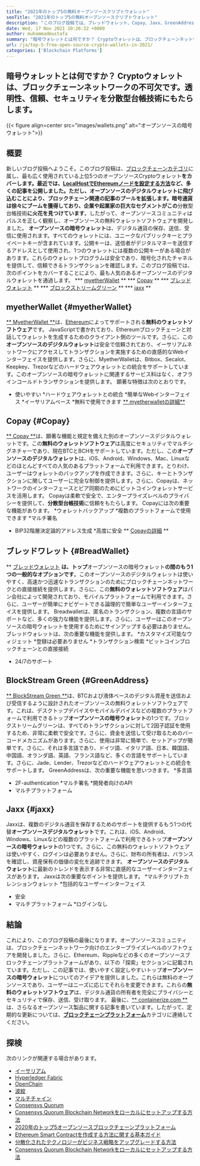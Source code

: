 ```yaml
---
title: "2021年のトップ5の無料オープンソースクリプトウォレット" 
seoTitle: "2021年のトップ5の無料オープンソースクリプトウォレット" 
description: "このブログ投稿では、ブレッドウォレット、Copay、Jaxx、GreenAddress、MyetherWalletなど、最も広く使用されているオープンソースの暗号ウォレットを発見します。" 
date: Wed, 17 Nov 2021 10:26:32 +0000
author: muhammadmustafa
summary: "暗号ウォレットとは何ですか？ Cryptoウォレットは、ブロックチェーンネットワークの不可欠です。透明性、信頼、セキュリティを分散型台帳技術にもたらします。" 
url: /ja/top-5-free-open-source-crypto-wallets-in-2021/
categories: ['Blockchain Platforms']
---
```


## 暗号ウォレットとは何ですか？ Cryptoウォレットは、ブロックチェーンネットワークの不可欠です。透明性、信頼、セキュリティを分散型台帳技術にもたらします。

{{< figure align=center src="images/wallets.png" alt="オープンソースの暗号ウォレット">}}


## 概要
新しいブログ投稿へようこそ。このブログ投稿は、[ブロックチェーンカテゴリ][1]に属し、最も広く使用されている上位5つのオープンソースCryptoウォレット**をカバーします。最近では、[LocalHostでEthereumノードを設定する方法][2]など、多くの記事を公開しました。ただし、**オープンソースのデジタルウォレット**に飛び込むことにより、ブロックチェーン関連の記事のプールを拡張します。暗号通貨は徐々にブームを獲得しており、企業や起業家の巨大なセグメントがこの**分散型台帳技術**に火花を見つけています**。したがって、オープンソースコミュニティはパルスを正しく観察し、オープンソースの無料ウォレットソフトウェアを開発しました。
**オープンソースの暗号ウォレット**は、デジタル通貨の保存、送信、受信に使用されます。すべてのウォレットには、ユニークなパブリックキーとプライベートキーが含まれています。公開キーは、送信者がデジタルマネーを送信するアドレスとして使用され、1つのウォレットには複数の公開キーがある場合があります。これらのウォレットプログラムは安全であり、暗号化されたチャネルを提供して、信頼できるトランザクションを確認します。このブログ投稿では、次のポイントをカバーすることにより、最も人気のあるオープンソースのデジタルウォレットを通過します。
  *** [myetherWallet][3] **
  *** [Copay][4] **
  *** [ブレッドウォレット][5] **
  *** [ブロックストリームグリーン][6] **
  *** [jaxx][7] **

## myetherWallet {#myetherWallet}
[** MyetherWallet **][8]は、[Ethereum][9]によってサポートされる**無料のウォレットソフトウェア**です。 JavaScriptで書かれており、Ethereumブロックチェーンと対話してウォレットを生成するためのクライアント側のツールです。さらに、この**オープンソースのデジタルウォレット**は安全で信頼されており、イーサリアムネットワークにアクセスしてトランザクションを実施するための直感的なWebインターフェイスを提供します。さらに、MyetherWalletは、Bitbox、Secalot、Keepkey、Trezorなどのハードウェアウォレットとの統合をサポートしています。このオープンソースの暗号ウォレットに関連するサービス料はなく、オフラインコールドトランザクションを提供します。
顕著な特徴は次のとおりです。
  * 使いやすい
  *ハードウェアウォレットとの統合
  *簡単なWebインターフェイス
  *イーサリアムベース
  *無料で使用できます
[** myetherwalletの詳細**][8]

## Copay {#Copay}
[** Copay **][10]は、顕著な機能と規定を備えた別のオープンソースデジタルウォレットです。この**無料のウォレットソフトウェア**は高度にセキュリティでマルチシグネチャーであり、現在BTCとBCHをサポートしています。ただし、この**オープンソースのデジタルウォレット**は、iOS、Android、Windows、Mac、Linuxなどのほとんどすべての人気のあるプラットフォームで利用できます。とりわけ、ユーザーはウォレットのバックアップを作成できます。さらに、キーとトランザクションに関してユーザーに完全な制御を提供します。さらに、Copayは、ネットワークのインターフェースとピア同期のためにビットコインウォレットサービスを活用します。 Copayは柔軟で安全で、エンタープライズレベルのプライバシーを提供して、**分散型台帳技術**に信頼をもたらします。
Copayには次の重要な機能があります。
  *ウォレットバックアップ
  *複数のプラットフォームで使用できます
  *マルチ署名
  * BIP32階層決定論的アドレス生成
  *高度に安全
** [Copayの詳細][11] **

## **ブレッドワレット** {#BreadWallet}
** [ブレッドウォレット][12] **は、トップ**オープンソースの暗号ウォレット**の間のもう1つの一般的なオプションです**。このオープンソースのデジタルウォレットは使いやすく、高速かつ迅速なトランザクションのためにブロックチェーンネットワークとの直接接続を提供します。さらに、この**無料のウォレットソフトウェア**はパン会社によって開発されており、モバイルプラットフォームで利用できます。さらに、ユーザーが簡単にナビゲートできる論理的で簡単なユーザーインターフェイスを提供します。 Breadwalletは、匿名のトランザクション、複数の言語のサポートなど、多くの強力な機能を提供します。さらに、ユーザーはこのオープンソースの暗号ウォレットを使用するためにサインアップする必要はありません。
ブレッドウォレットは、次の重要な機能を提供します。
  *カスタマイズ可能なウィジェット
  *登録は必要ありません
  *トランザクション検索
  *ビットコインブロックチェーンとの直接接続
  * 24/7のサポート

## BlockStream Green {#GreenAddress}
[** BlockStream Green **][13]は、BTCおよび液体ベースのデジタル資産を送信および受信するように設計されたオープンソースの無料ウォレットソフトウェアです。これは、デスクトップデバイスやモバイルデバイスなどの複数のプラットフォームで利用できるトップ**オープンソースの暗号ウォレット**の1つです。ブロックストリームグリーンは、すべてのトランザクションに対して2因子認証を使用するため、非常に柔軟で安全です。さらに、資金を送信して受け取るためのバーコードメカニズムがあります。さらに、使用は非常に簡単で、セットアップが簡単です。さらに、それは多言語であり、ドイツ語、イタリア語、日本、韓国語、中国語、オランダ語、英語、フランス語など、多くの言語をサポートしています。さらに、Jade、Lender、Trezorなどのハードウェアウォレットとの統合をサポートします。
GreenAddressは、次の重要な機能を思いつきます。
  *多言語
  * 2F-authentication
  *マルチ署名
  *開発者向けのAPI
  * マルチプラットフォーム

## Jaxx {#jaxx}
Jaxxは、複数のデジタル通貨を保存するためのサポートを提供するもう1つの代替**オープンソースデジタルウォレット**です。これは、iOS、Android、Windows、Linuxなどの複数のプラットフォームで利用できるトップ**オープンソースの暗号ウォレット**の1つです。さらに、この無料のウォレットソフトウェアは使いやすく、ログインは必要ありません。さらに、財布の所有者は、バランスを確認し、資産保有の価値の変化を追跡できます。 **オープンソースのデジタルウォレット**に最新のトレンドを表示する非常に直感的なユーザーインターフェイスがあります。
Jaxxは次の重要なポイントを提供します。
  *マルチクリプトカレンションウォレット
  *包括的なユーザーインターフェイス
  * 安全
  * マルチプラットフォーム
  *ログインなし

## 結論
これにより、このブログ投稿の最後になります。オープンソースコミュニティは、ブロックチェーンネットワーク向けのエンタープライズレベルのソフトウェアを開発しました。さらに、Ethereum、Rippleなどの多くのオープンソースブロックチェーンプラットフォームがあり、以下の「探索」セクションに記載されています。ただし、この記事では、使いやすく設定しやすいトップ**オープンソースの暗号ウォレット**についてのアイデアを提供しました。これらは無料のオープンソースであり、ユーザーはニーズに応じてそれらを変更できます。これらの**無料のウォレットソフトウェア**は、デジタル通貨の所有者を完全にプライバシーとセキュリティで保存、送信、受け取ります。
最後に、[** containerize.com **][14]は、さらなるオープンソース製品に関する記事を書いています。したがって、定期的な更新については、[**ブロックチェーンプラットフォーム**][1]カテゴリに連絡してください。

## 探検
次のリンクが関連する場合があります。
  * [イーサリアム][9]
  * [Hyperledger Fabric][15]
  * [OpenChain][16]
  * [波紋][17]
  * [マルチチャイン][18]
  * [Consensys Quorum][19]
  * [Consensys Quorum Blockchain Networkをローカルにセットアップする方法][20]
  * [2020年のトップ5オープンソースブロックチェーンプラットフォーム][21]
  * [Ethereum Smart Contractを作成する方法に関する基本ガイド][22]
  * [分散化されたテクノロジーがビジネス戦略をアップグレードする方法][23]
  * [Consensys Quorum Blockchain Networkをローカルにセットアップする方法][20]

  
[1]: https://products.containerize.com/blockchain-platforms/
[2]: https://blog.containerize.com/blockchain-platforms/what-is-testnet-how-to-deploy-it-ethereum-testnet/
[3]: #MyEtherWallet
[4]: #Copay
[5]: #Breadwallet
[6]: #GreenAddress
[7]: #Jaxx
[8]: https://www.myetherwallet.com/
[9]: https://products.containerize.com/blockchain-platforms/ethereum
[10]: https://github.com/bitpay/copay
[11]: //github.com/bitpay/copay
[12]: https://brd.com/
[13]: https://blockstream.com/green/
[14]: https://www.containerize.com/
[15]: https://products.containerize.com/blockchain-platforms/hyperledger-fabric
[16]: https://products.containerize.com/blockchain-platforms/openchain
[17]: https://products.containerize.com/blockchain-platforms/ripple
[18]: https://products.containerize.com/blockchain-platforms/multichain
[19]: https://products.containerize.com/blockchain-platforms/consensys-quorum
[20]: https://blog.containerize.com/blockchain-platforms/how-to-setup-consensys-quorum-blockchain-network-locally/
[21]: https://blog.containerize.com/blockchain-platforms/top-5-open-source-blockchain-platforms-in-2020/
[22]: https://blog.containerize.com/
[23]: https://blog.containerize.com/2020/11/27/how-decentralized-technology-upgrades-your-business-strategy/
